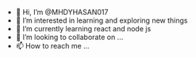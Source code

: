 - 👋 Hi, I’m @MHDYHASAN017
- 👀 I’m interested in learning and exploring  new things
- 🌱 I’m currently learning react and node js 
- 💞️ I’m looking to collaborate on ...
- 📫 How to reach me ...

<!---
MHDYHASAN017/MHDYHASAN017 is a ✨ special ✨ repository because its `README.md` (this file) appears on your GitHub profile.
You can click the Preview link to take a look at your changes.
--->
